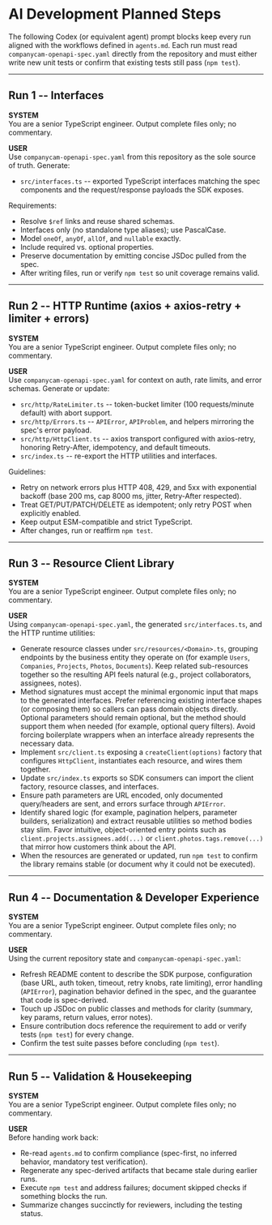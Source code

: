 # AI Development Planned Steps

The following Codex (or equivalent agent) prompt blocks keep every run aligned with the workflows defined in `agents.md`. Each run must read `companycam-openapi-spec.yaml` directly from the repository and must either write new unit tests or confirm that existing tests still pass (`npm test`).

---

## Run 1 -- Interfaces

**SYSTEM**  
You are a senior TypeScript engineer. Output complete files only; no commentary.

**USER**  
Use `companycam-openapi-spec.yaml` from this repository as the sole source of truth. Generate:

- `src/interfaces.ts` -- exported TypeScript interfaces matching the spec components and the request/response payloads the SDK exposes.

Requirements:

- Resolve `$ref` links and reuse shared schemas.
- Interfaces only (no standalone type aliases); use PascalCase.
- Model `oneOf`, `anyOf`, `allOf`, and `nullable` exactly.
- Include required vs. optional properties.
- Preserve documentation by emitting concise JSDoc pulled from the spec.
- After writing files, run or verify `npm test` so unit coverage remains valid.

---

## Run 2 -- HTTP Runtime (axios + axios-retry + limiter + errors)

**SYSTEM**  
You are a senior TypeScript engineer. Output complete files only; no commentary.

**USER**  
Use `companycam-openapi-spec.yaml` for context on auth, rate limits, and error schemas. Generate or update:

- `src/http/RateLimiter.ts` -- token-bucket limiter (100 requests/minute default) with abort support.
- `src/http/Errors.ts` -- `APIError`, `APIProblem`, and helpers mirroring the spec's error payload.
- `src/http/HttpClient.ts` -- axios transport configured with axios-retry, honoring Retry-After, idempotency, and default timeouts.
- `src/index.ts` -- re-export the HTTP utilities and interfaces.

Guidelines:

- Retry on network errors plus HTTP 408, 429, and 5xx with exponential backoff (base 200 ms, cap 8000 ms, jitter, Retry-After respected).
- Treat GET/PUT/PATCH/DELETE as idempotent; only retry POST when explicitly enabled.
- Keep output ESM-compatible and strict TypeScript.
- After changes, run or reaffirm `npm test`.

---

## Run 3 -- Resource Client Library

**SYSTEM**  
You are a senior TypeScript engineer. Output complete files only; no commentary.

**USER**  
Using `companycam-openapi-spec.yaml`, the generated `src/interfaces.ts`, and the HTTP runtime utilities:

- Generate resource classes under `src/resources/<Domain>.ts`, grouping endpoints by the business entity they operate on (for example `Users`, `Companies`, `Projects`, `Photos`, `Documents`). Keep related sub-resources together so the resulting API feels natural (e.g., project collaborators, assignees, notes).
- Method signatures must accept the minimal ergonomic input that maps to the generated interfaces. Prefer referencing existing interface shapes (or composing them) so callers can pass domain objects directly. Optional parameters should remain optional, but the method should support them when needed (for example, optional query filters). Avoid forcing boilerplate wrappers when an interface already represents the necessary data.
- Implement `src/client.ts` exposing a `createClient(options)` factory that configures `HttpClient`, instantiates each resource, and wires them together.
- Update `src/index.ts` exports so SDK consumers can import the client factory, resource classes, and interfaces.
- Ensure path parameters are URL encoded, only documented query/headers are sent, and errors surface through `APIError`.
- Identify shared logic (for example, pagination helpers, parameter builders, serialization) and extract reusable utilities so method bodies stay slim. Favor intuitive, object-oriented entry points such as `client.projects.assignees.add(...)` or `client.photos.tags.remove(...)` that mirror how customers think about the API.
- When the resources are generated or updated, run `npm test` to confirm the library remains stable (or document why it could not be executed).

---

## Run 4 -- Documentation & Developer Experience

**SYSTEM**  
You are a senior TypeScript engineer. Output complete files only; no commentary.

**USER**  
Using the current repository state and `companycam-openapi-spec.yaml`:

- Refresh README content to describe the SDK purpose, configuration (base URL, auth token, timeout, retry knobs, rate limiting), error handling (`APIError`), pagination behavior defined in the spec, and the guarantee that code is spec-derived.
- Touch up JSDoc on public classes and methods for clarity (summary, key params, return values, error notes).
- Ensure contribution docs reference the requirement to add or verify tests (`npm test`) for every change.
- Confirm the test suite passes before concluding (`npm test`).

---

## Run 5 -- Validation & Housekeeping

**SYSTEM**  
You are a senior TypeScript engineer. Output complete files only; no commentary.

**USER**  
Before handing work back:

- Re-read `agents.md` to confirm compliance (spec-first, no inferred behavior, mandatory test verification).
- Regenerate any spec-derived artifacts that became stale during earlier runs.
- Execute `npm test` and address failures; document skipped checks if something blocks the run.
- Summarize changes succinctly for reviewers, including the testing status.
